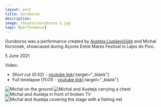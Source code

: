 ```yaml
---
layout: post
title: Ouroboros
description:
image: /assets/ouroboros-1.jpg
tags: [performance]
---
```


Ouroboros was a performance created by [Austeja Liupševičiūtė](https://austejaliu.com) and Michal Korzonek, showcased during Açores Entre Mares Festival in Lajes do Pico.

5 June 2021

Video:
- Short cut (0:52) - [youtube link](https://youtu.be/VKQn-VCkWCk){:target="_blank"}
- Full timelapse (11:01) - [youtube link](https://www.youtube.com/watch?v=RfZwLx99B8E){:target="_blank"}

![Michal on the ground](/assets/ouroboros-1.jog)
![Michal and Austeja carrying a chest](/assets/ouroboros-2.jog)
![Michal and Austeja in front of broken TV](/assets/ouroboros-3.jog)
![Michal and Austeja covering the stage with a fishing net](/assets/ouroboros-4.jog)
